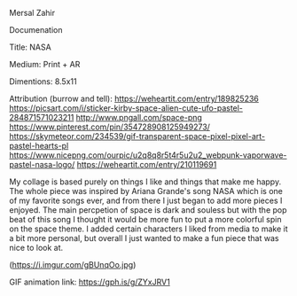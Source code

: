 Mersal Zahir

Documenation

Title: NASA

Medium: Print + AR

Dimentions: 8.5x11

Attribution (burrow and tell): 
https://weheartit.com/entry/189825236
https://picsart.com/i/sticker-kirby-space-alien-cute-ufo-pastel-284871571023211
http://www.pngall.com/space-png
https://www.pinterest.com/pin/354728908125949273/
https://skymeteor.com/234539/gif-transparent-space-pixel-pixel-art-pastel-hearts-pl
https://www.nicepng.com/ourpic/u2q8q8r5t4r5u2u2_webpunk-vaporwave-pastel-nasa-logo/
https://weheartit.com/entry/210119691

My collage is based purely on things I like and things that make me happy. The whole piece was inspired by Ariana Grande's song NASA which is one of my favorite songs ever, and from there I just began to add more pieces I enjoyed. The main percpetion of space is dark and souless but with the pop beat of this song I thought it would be more fun to put a more colorful spin on the space theme. I added certain characters I liked from media to make it a bit more personal, but overall I just wanted to make a fun piece that was nice to look at. 

(https://i.imgur.com/gBUnqOo.jpg)

GIF animation link: https://gph.is/g/ZYxJRV1
